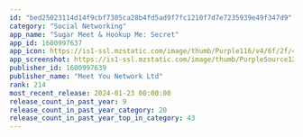 ```yaml
---
id: "bed25023114d14f9cbf7305ca28b4fd5ad9f7fc1210f7d7e7235939e49f347d9"
category: "Social Networking"
app_name: "Sugar Meet & Hookup Me: Secret"
app_id: 1600997637
app_icon: https://is1-ssl.mzstatic.com/image/thumb/Purple116/v4/6f/2f/42/6f2f42fe-9229-c2dc-bba3-c690588f17ae/AppIcon-0-1x_U007ephone-0-0-85-220-0.png/1024x1024bb.png
app_screenshot: https://is1-ssl.mzstatic.com/image/thumb/PurpleSource126/v4/5d/76/6d/5d766d6b-38c3-cdac-dc70-a78d51477973/6ee5897f-8bd5-4185-9b55-cfffc108f274_1.png/1242x2688bb.png
publisher_id: 1600997639
publisher_name: "Meet You Network Ltd"
rank: 214
most_recent_release: 2024-01-23 00:00:00
release_count_in_past_year: 9
release_count_in_past_year_category: 20
release_count_in_past_year_top_in_category: 43
---
```

